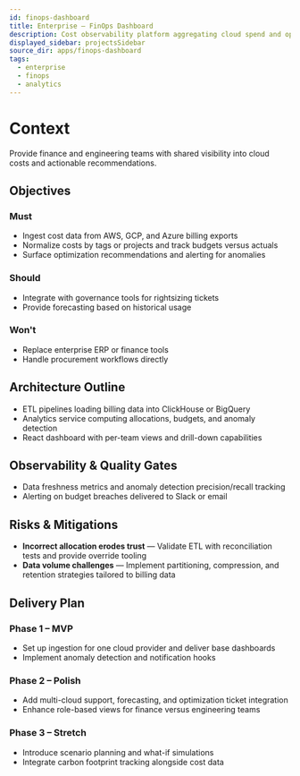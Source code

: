 ```yaml
---
id: finops-dashboard
title: Enterprise – FinOps Dashboard
description: Cost observability platform aggregating cloud spend and optimization insights.
displayed_sidebar: projectsSidebar
source_dir: apps/finops-dashboard
tags:
  - enterprise
  - finops
  - analytics
---
```


# Context

Provide finance and engineering teams with shared visibility into cloud costs and actionable recommendations.

## Objectives

### Must
- Ingest cost data from AWS, GCP, and Azure billing exports
- Normalize costs by tags or projects and track budgets versus actuals
- Surface optimization recommendations and alerting for anomalies

### Should
- Integrate with governance tools for rightsizing tickets
- Provide forecasting based on historical usage

### Won't
- Replace enterprise ERP or finance tools
- Handle procurement workflows directly

## Architecture Outline

- ETL pipelines loading billing data into ClickHouse or BigQuery
- Analytics service computing allocations, budgets, and anomaly detection
- React dashboard with per-team views and drill-down capabilities

## Observability & Quality Gates

- Data freshness metrics and anomaly detection precision/recall tracking
- Alerting on budget breaches delivered to Slack or email

## Risks & Mitigations

- **Incorrect allocation erodes trust** — Validate ETL with reconciliation tests and provide override tooling
- **Data volume challenges** — Implement partitioning, compression, and retention strategies tailored to billing data

## Delivery Plan

### Phase 1 – MVP
- Set up ingestion for one cloud provider and deliver base dashboards
- Implement anomaly detection and notification hooks

### Phase 2 – Polish
- Add multi-cloud support, forecasting, and optimization ticket integration
- Enhance role-based views for finance versus engineering teams

### Phase 3 – Stretch
- Introduce scenario planning and what-if simulations
- Integrate carbon footprint tracking alongside cost data
